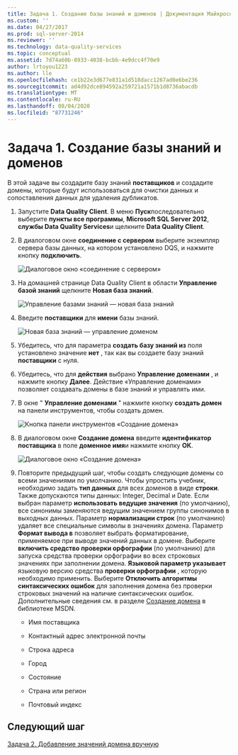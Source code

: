 ```yaml
---
title: Задача 1. Создание базы знаний и доменов | Документация Майкрософт
ms.custom: ''
ms.date: 04/27/2017
ms.prod: sql-server-2014
ms.reviewer: ''
ms.technology: data-quality-services
ms.topic: conceptual
ms.assetid: 7d74a60b-8933-4038-bcbb-4e9dcc4f70e9
author: lrtoyou1223
ms.author: lle
ms.openlocfilehash: ce1b22e3d677e831a1d518dacc1267ad0e6be236
ms.sourcegitcommit: ad4d92dce894592a259721a1571b1d8736abacdb
ms.translationtype: MT
ms.contentlocale: ru-RU
ms.lasthandoff: 08/04/2020
ms.locfileid: "87731246"
---
```

# <a name="task-1-creating-a-knowledge-base-and-domains"></a>Задача 1. Создание базы знаний и доменов
  В этой задаче вы создадите базу знаний **поставщиков** и создадите домены, которые будут использоваться для очистки данных и сопоставления данных для удаления дубликатов.  
  
1.  Запустите **Data Quality Client**. В меню **Пуск**последовательно выберите **пункты все программы**, **Microsoft SQL Server 2012**, **службы Data Quality Services**и щелкните **Data Quality Client**.  
  
2.  В диалоговом окне **соединение с сервером** выберите экземпляр сервера базы данных, на котором установлено DQS, и нажмите кнопку **подключить**.  
  
     ![Диалоговое окно «соединение с сервером»](../../2014/tutorials/media/et-creatingaknowledgebaseanddomains-01.jpg "Диалоговое окно «Подключение к серверу»")  
  
3.  На домашней странице Data Quality Client в области **Управление базой знаний** щелкните **Новая база знаний**.  
  
     ![Управление базами знаний — новая база знаний](../../2014/tutorials/media/et-creatingaknowledgebaseanddomains-02.jpg "Управление базами знаний — новая база знаний")  
  
4.  Введите **поставщики** для **имени** базы знаний.  
  
     ![Новая база знаний — управление доменом](../../2014/tutorials/media/et-creatingaknowledgebaseanddomains-03.jpg "Новая база знаний — управление доменом")  
  
5.  Убедитесь, что для параметра **создать базу знаний из** поля установлено значение **нет** , так как вы создаете базу знаний **поставщики** с нуля.  
  
6.  Убедитесь, что для **действия** выбрано **Управление доменами** , и нажмите кнопку **Далее**. Действие «Управление доменами» позволяет создавать домены в базе знаний и управлять ими.  
  
7.  В окне " **Управление доменами** " нажмите кнопку **создать домен** на панели инструментов, чтобы создать домен.  
  
     ![Кнопка панели инструментов «Создание домена»](../../2014/tutorials/media/et-creatingaknowledgebaseanddomains-04.jpg "Кнопка панели инструментов «Создание домена»")  
  
8.  В диалоговом окне **Создание домена** введите **идентификатор поставщика** в поле **доменное имя**и нажмите кнопку **ОК**.  
  
     ![Диалоговое окно «Создание домена»](../../2014/tutorials/media/et-creatingaknowledgebaseanddomains-05.jpg "Диалоговое окно «Создание домена»")  
  
9. Повторите предыдущий шаг, чтобы создать следующие домены со всеми значениями по умолчанию. Чтобы упростить учебник, необходимо задать **тип данных** для всех доменов в виде **строки**. Также допускаются типы данных: Integer, Decimal и Date. Если выбран параметр **использовать ведущие значения** (по умолчанию), все синонимы заменяются ведущим значением группы синонимов в выходных данных. Параметр **нормализации строк** (по умолчанию) удаляет все специальные символы в значениях домена. Параметр **Формат вывода в** позволяет выбрать форматирование, применяемое при выводе значений данных в домене. Выберите **включить средство проверки орфографии** (по умолчанию) для запуска средства проверки орфографии во всех строковых значениях при заполнении домена. **Языковой параметр указывает** языковую версию средства **проверки орфографии** , которую необходимо применить. Выберите **Отключить алгоритмы синтаксических ошибок** для заполнения домена без проверки строковых значений на наличие синтаксических ошибок. Дополнительные сведения см. в разделе [Создание домена](https://msdn.microsoft.com/library/hh510401.aspx) в библиотеке MSDN.  
  
    -   Имя поставщика  
  
    -   Контактный адрес электронной почты  
  
    -   Строка адреса  
  
    -   Город  
  
    -   Состояние  
  
    -   Страна или регион  
  
    -   Почтовый индекс  
  
## <a name="next-step"></a>Следующий шаг  
 [Задача 2. Добавление значений домена вручную](../../2014/tutorials/task-2-adding-domain-values-manually.md)  
  
  
